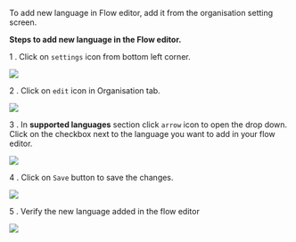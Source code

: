 To add new language in Flow editor, add it from the organisation setting screen.

**Steps to add new language in the Flow editor.**

1 .  Click on `settings` icon from bottom left corner.

![](https://static.slab.com/prod/uploads/8k89m6if/posts/images/5YFTav2PCjxMzsa9g7iSWxQ9.png)



2 . Click on `edit` icon in Organisation tab.

![](https://static.slab.com/prod/uploads/8k89m6if/posts/images/3rq2spscN4CkNFaCtt7-DFRc.png)



3 .  In **supported languages** section click `arrow` icon to open the drop down. Click on the checkbox next to the language you want to add in your flow editor.

![](https://static.slab.com/prod/uploads/8k89m6if/posts/images/7a72uYavXqco1gpI2u_tGVOd.png)



4 .  Click on `Save` button to save the changes.

![](https://static.slab.com/prod/uploads/8k89m6if/posts/images/W8yNTIodI07e13Duzb67I8GP.png)

5 . Verify the new language added in the flow editor

![](https://static.slab.com/prod/uploads/8k89m6if/posts/images/cE_dZZE8u0fDcy4fG79QqIH0.png)
